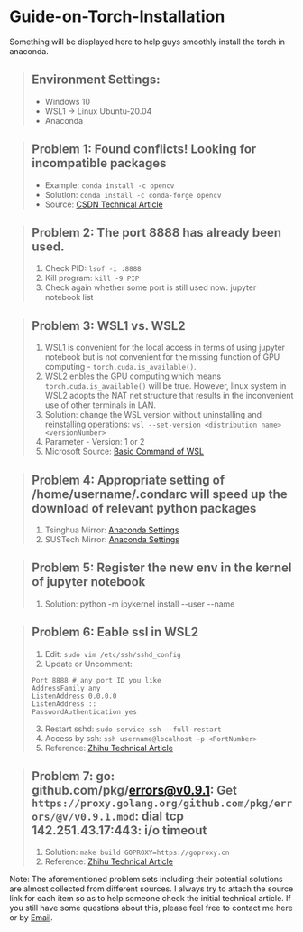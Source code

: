 # Guide-on-Torch-Installation
Something will be displayed here to help guys smoothly install the torch in anaconda.

> ## Environment Settings:
> * Windows 10
> * WSL1 -> Linux Ubuntu-20.04
> * Anaconda

> ## Problem 1: Found conflicts! Looking for incompatible packages
> * Example: `conda install -c opencv`
> * Solution: `conda install -c conda-forge opencv`
> * Source: [CSDN Technical Article](https://blog.csdn.net/weixin_44627799/article/details/112597182)

> ## Problem 2: The port 8888 has already been used.
> 1. Check PID: `lsof -i :8888`
> 2. Kill program: `kill -9 PIP`
> 3. Check again whether some port is still used now: jupyter notebook list

> ## Problem 3: WSL1 vs. WSL2
> 1. WSL1 is convenient for the local access in terms of using jupyter notebook but is not convenient for the missing function of GPU computing - `torch.cuda.is_available()`.
> 2. WSL2 enbles the GPU computing which means `torch.cuda.is_available()` will be true. However, linux system in WSL2 adopts the NAT net structure that results in the inconvenient use of other terminals in LAN.
> 3. Solution: change the WSL version without uninstalling and reinstalling operations: `wsl --set-version <distribution name> <versionNumber>`
> 4. Parameter - Version: 1 or 2
> 5. Microsoft Source: [Basic Command of WSL](https://docs.microsoft.com/zh-cn/windows/wsl/basic-commands)

> ## Problem 4: Appropriate setting of /home/username/.condarc will speed up the download of relevant python packages
> 1. Tsinghua Mirror: [Anaconda Settings](https://mirrors.tuna.tsinghua.edu.cn/help/anaconda/)
> 2. SUSTech Mirror: [Anaconda Settings](https://mirrors.sustech.edu.cn/help/anaconda.html#configuration)

> ## Problem 5: Register the new env in the kernel of jupyter notebook
> 1. Solution: python -m ipykernel install --user --name <EnvName>

> ## Problem 6: Eable ssl in WSL2
> 1. Edit: `sudo vim /etc/ssh/sshd_config`
> 2. Update or Uncomment:
> ``` 
> Port 8888 # any port ID you like
> AddressFamily any
> ListenAddress 0.0.0.0
> ListenAddress ::
> PasswordAuthentication yes
> ```
> 3. Restart sshd: `sudo service ssh --full-restart`
> 4. Access by ssh: `ssh username@localhost -p <PortNumber>`
> 5. Reference: [Zhihu Technical Article](https://zhuanlan.zhihu.com/p/534373868)

> ## Problem 7: go: github.com/pkg/errors@v0.9.1: Get `https://proxy.golang.org/github.com/pkg/errors/@v/v0.9.1.mod`: dial tcp 142.251.43.17:443: i/o timeout
> 1. Solution: `make build GOPROXY=https://goproxy.cn`
> 2. Reference: [Zhihu Technical Article](https://blog.csdn.net/u013288190/article/details/117319681)

Note: The aforementioned problem sets including their potential solutions are almost collected from different sources. I always try to attach the source link for each item so as to help someone check the initial technical article. If you still have some questions about this, please feel free to contact me here or by [Email](lyqiaodong@gmail.com).